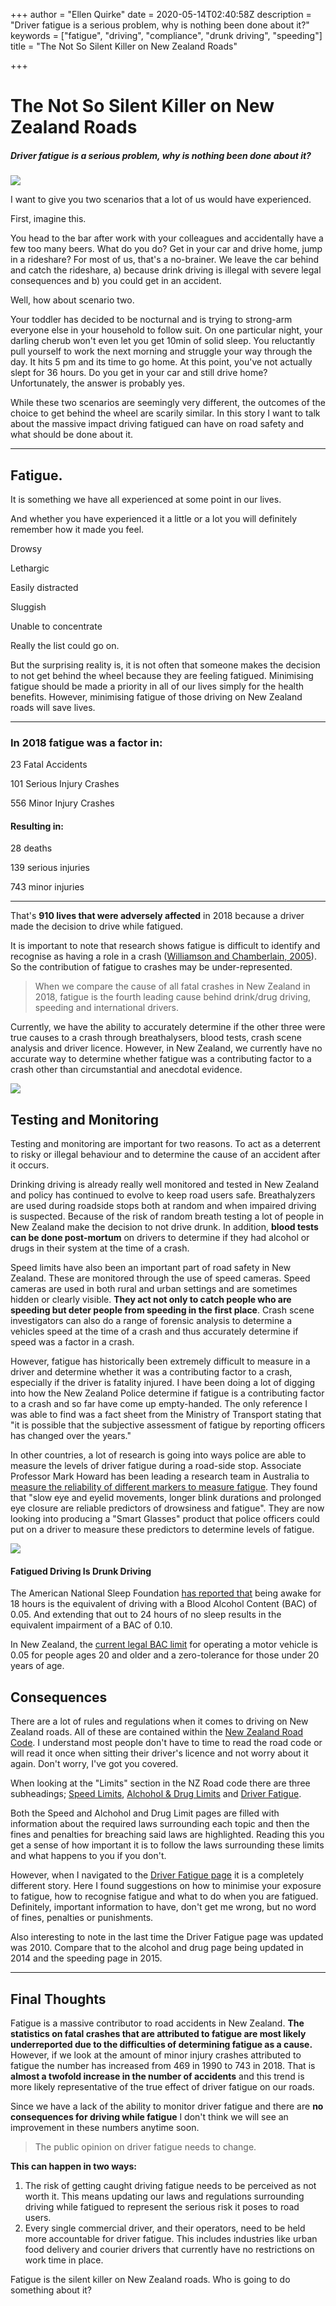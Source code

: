+++
author = "Ellen Quirke"
date = 2020-05-14T02:40:58Z
description = "Driver fatigue is a serious problem, why is nothing been done about it?"
keywords = ["fatigue", "driving", "compliance", "drunk driving", "speeding"]
title = "The Not So Silent Killer on New Zealand Roads"

+++
# The Not So Silent Killer on New Zealand Roads

##### Driver fatigue is a serious problem, why is nothing been done about it?

![](/uploads/adult-dark-depressed-face-262218.jpg)

I want to give you two scenarios that a lot of us would have experienced.

First, imagine this.

You head to the bar after work with your colleagues and accidentally have a few too many beers. What do you do? Get in your car and drive home, jump in a rideshare? For most of us, that's a no-brainer. We leave the car behind and catch the rideshare, a) because drink driving is illegal with severe legal consequences and b) you could get in an accident.

Well, how about scenario two.

Your toddler has decided to be nocturnal and is trying to strong-arm everyone else in your household to follow suit. On one particular night, your darling cherub won't even let you get 10min of solid sleep. You reluctantly pull yourself to work the next morning and struggle your way through the day. It hits 5 pm and its time to go home. At this point, you've not actually slept for 36 hours. Do you get in your car and still drive home? Unfortunately, the answer is probably yes.

While these two scenarios are seemingly very different, the outcomes of the choice to get behind the wheel are scarily similar. In this story I want to talk about the massive impact driving fatigued can have on road safety and what should be done about it.

***

## Fatigue.

It is something we have all experienced at some point in our lives.

And whether you have experienced it a little or a lot you will definitely remember how it made you feel.

Drowsy

Lethargic

Easily distracted

Sluggish

Unable to concentrate

Really the list could go on.

But the surprising reality is, it is not often that someone makes the decision to not get behind the wheel because they are feeling fatigued. Minimising fatigue should be made a priority in all of our lives simply for the health benefits. However, minimising fatigue of those driving on New Zealand roads will save lives.

***

### In 2018 fatigue was a factor in:

23 Fatal Accidents

101 Serious Injury Crashes

556 Minor Injury Crashes

#### Resulting in:

28 deaths

139 serious injuries

743 minor injuries

***

That's **910 lives that were adversely affected** in 2018 because a driver made the decision to drive while fatigued.

It is important to note that research shows fatigue is difficult to identify and recognise as having a role in a crash ([Williamson and Chamberlain, 2005](http://dmiftp.uqtr.ca/FMeunier/iar6002/ProjetEEG/Review_of_on-road_driver_fatigue_monitoring_devices-2.pdf)). So the contribution of fatigue to crashes may be under-represented.

> When we compare the cause of all fatal crashes in New Zealand in 2018, fatigue is the fourth leading cause behind drink/drug driving, speeding and international drivers.

Currently, we have the ability to accurately determine if the other three were true causes to a crash through breathalysers, blood tests, crash scene analysis and driver licence. However, in New Zealand, we currently have no accurate way to determine whether fatigue was a contributing factor to a crash other than circumstantial and anecdotal evidence.

![](/uploads/green-car-2265634.jpg)

## Testing and Monitoring

Testing and monitoring are important for two reasons. To act as a deterrent to risky or illegal behaviour and to determine the cause of an accident after it occurs.

Drinking driving is already really well monitored and tested in New Zealand and policy has continued to evolve to keep road users safe. Breathalyzers are used during roadside stops both at random and when impaired driving is suspected. Because of the risk of random breath testing a lot of people in New Zealand make the decision to not drive drunk. In addition, **blood tests can be done post-mortum** on drivers to determine if they had alcohol or drugs in their system at the time of a crash.

Speed limits have also been an important part of road safety in New Zealand. These are monitored through the use of speed cameras. Speed cameras are used in both rural and urban settings and are sometimes hidden or clearly visible. **They act not only to catch people who are speeding but deter people from speeding in the first place**. Crash scene investigators can also do a range of forensic analysis to determine a vehicles speed at the time of a crash and thus accurately determine if speed was a factor in a crash.

However, fatigue has historically been extremely difficult to measure in a driver and determine whether it was a contributing factor to a crash, especially if the driver is fatality injured. I have been doing a lot of digging into how the New Zealand Police determine if fatigue is a contributing factor to a crash and so far have come up empty-handed. The only reference I was able to find was a fact sheet from the Ministry of Transport stating that "it is possible that the subjective assessment of fatigue by reporting officers has changed over the years."

In other countries, a lot of research is going into ways police are able to measure the levels of driver fatigue during a road-side stop. Associate Professor Mark Howard has been leading a research team in Australia to[ measure the reliability of different markers to measure fatigue](https://www.fullyloaded.com.au/industry-news/1904/ntc-releases-world-first-heavy-vehicle-driver-fatigue-study). They found that "slow eye and eyelid movements, longer blink durations and prolonged eye closure are reliable predictors of drowsiness and fatigue". They are now looking into producing a "Smart Glasses" product that police officers could put on a driver to measure these predictors to determine levels of fatigue.

![](/uploads/photo-of-corona-extra-bottles-on-bucket-1089932.jpg)

#### Fatigued Driving Is Drunk Driving

The American National Sleep Foundation [has reported that](https://drowsydriving.org/about/facts-and-stats/) being awake for 18 hours is the equivalent of driving with a Blood Alcohol Content (BAC) of 0.05. And extending that out to 24 hours of no sleep results in the equivalent impairment of a BAC of 0.10.

In New Zealand, the [current legal BAC limit](https://breathalysers.nz/nz-driving-bac-limits/) for operating a motor vehicle is 0.05 for people ages 20 and older and a zero-tolerance for those under 20 years of age.

## Consequences

There are a lot of rules and regulations when it comes to driving on New Zealand roads. All of these are contained within the [New Zealand Road Code](https://www.nzta.govt.nz/resources/roadcode/road-code-index). I understand most people don't have to time to read the road code or will read it once when sitting their driver's licence and not worry about it again. Don't worry, I've got you covered.

When looking at the "Limits" section in the NZ Road code there are three subheadings; [Speed Limits](https://www.nzta.govt.nz/resources/roadcode/about-limits/speed-limits), [Alchohol & Drug Limits](https://www.nzta.govt.nz/resources/roadcode/about-limits/alcohol-and-drugs-limits) and [Driver Fatigue](https://www.nzta.govt.nz/resources/roadcode/about-limits/driver-fatigue).

Both the Speed and Alchohol and Drug Limit pages are filled with information about the required laws surrounding each topic and then the fines and penalties for breaching said laws are highlighted. Reading this you get a sense of how important it is to follow the laws surrounding these limits and what happens to you if you don't.

However, when I navigated to the [Driver Fatigue page](https://www.nzta.govt.nz/resources/roadcode/about-limits/driver-fatigue) it is a completely different story. Here I found suggestions on how to minimise your exposure to fatigue, how to recognise fatigue and what to do when you are fatigued. Definitely, important information to have, don't get me wrong, but no word of fines, penalties or punishments.

Also interesting to note in the last time the Driver Fatigue page was updated was 2010. Compare that to the alcohol and drug page being updated in 2014 and the speeding page in 2015.

***

## Final Thoughts

Fatigue is a massive contributor to road accidents in New Zealand. **The statistics on fatal crashes that are attributed to fatigue are most likely underreported due to the difficulties of determining fatigue as a cause.** However, if we look at the amount of minor injury crashes attributed to fatigue the number has increased from 469 in 1990 to 743 in 2018. That is **almost a twofold increase in the number of accidents** and this trend is more likely representative of the true effect of driver fatigue on our roads.

Since we have a lack of the ability to monitor driver fatigue and there are **no consequences for driving while fatigue** I don't think we will see an improvement in these numbers anytime soon.

> The public opinion on driver fatigue needs to change.

**This can happen in two ways:**

1. The risk of getting caught driving fatigue needs to be perceived as not worth it. This means updating our laws and regulations surrounding driving while fatigued to represent the serious risk it poses to road users.
2. Every single commercial driver, and their operators, need to be held more accountable for driver fatigue. This includes industries like urban food delivery and courier drivers that currently have no restrictions on work time in place.

Fatigue is the silent killer on New Zealand roads. Who is going to do something about it?